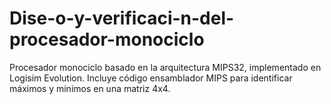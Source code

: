 # Dise-o-y-verificaci-n-del-procesador-monociclo
Procesador monociclo basado en la arquitectura MIPS32, implementado en Logisim Evolution. Incluye código ensamblador MIPS para identificar máximos y mínimos en una matriz 4x4.
